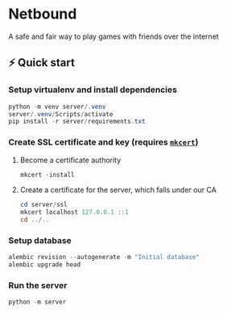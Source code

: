 # Netbound
A safe and fair way to play games with friends over the internet

## ⚡ Quick start

### Setup virtualenv and install dependencies
```powershell
python -m venv server/.venv
server/.venv/Scripts/activate
pip install -r server/requirements.txt
```


### Create SSL certificate and key (requires [`mkcert`](https://github.com/FiloSottile/mkcert))
1. Become a certificate authority
    ```powershell
    mkcert -install
    ```

2. Create a certificate for the server, which falls under our CA
    ```powershell
    cd server/ssl
    mkcert localhost 127.0.0.1 ::1
    cd ../..
    ```

### Setup database
```powershell
alembic revision --autogenerate -m "Initial database"
alembic upgrade head
```

### Run the server
```powershell
python -m server
```
